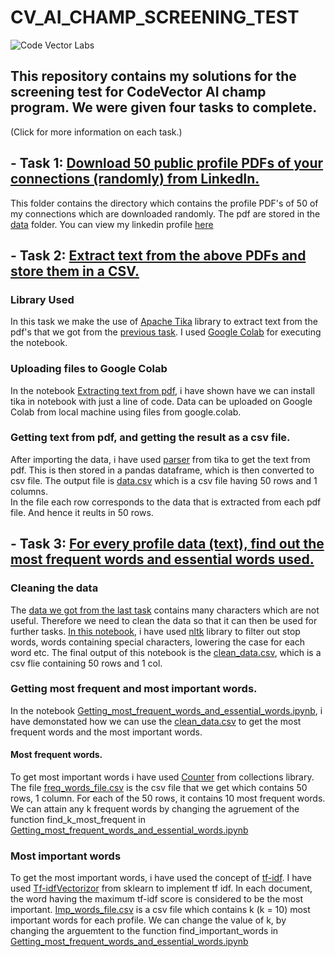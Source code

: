 # CV_AI_CHAMP_SCREENING_TEST
![Code Vector Labs](https://user-images.githubusercontent.com/53142482/91476170-3b058500-e8ba-11ea-944e-be64dd75d13f.PNG)

## This repository contains my solutions for the screening test for CodeVector AI champ program. We were given four tasks to complete. 
(Click for more information on each task.)
## - Task 1: [Download 50 public profile PDFs of your connections (randomly) from LinkedIn.](/Task_1/)

This folder contains the directory which contains the profile PDF's of 50 of my connections which are downloaded randomly. The pdf are stored in the [data](https://github.com/hardikkamboj/CV_AI_CHAMP_SCREENING_TEST/tree/master/Task_1/data) folder.
You can view my linkedin profile [here](https://www.linkedin.com/in/hardik-kamboj-61288b19b/) 

## - Task 2: [Extract text from the above PDFs and store them in a CSV.](/Task_2/)
### Library Used
In this task we make the use of [Apache Tika](http://tika.apache.org/0.5/documentation.html) library to extract text from the pdf's that we got from the [previous task](/Task_1/). 
I used [Google Colab](https://colab.research.google.com/drive/1hlpaojcobuF7zuupBXI3NQDEjxJBKRe-) for executing the notebook. <br> 
### Uploading files to Google Colab
In the notebook [Extracting text from pdf](https://github.com/hardikkamboj/CV_AI_CHAMP_SCREENING_TEST/blob/master/Task_2/extracting_text_from_pdf.ipynb), i have shown have we can install tika in notebook with just a line of code. Data can be uploaded on Google Colab from local machine using files from google.colab.<br>
### Getting text from pdf, and getting the result as a csv file.
After importing the data, i have used [parser](https://tika.apache.org/0.7/parser.html) from tika to get the text from pdf. This is then stored in a pandas dataframe, which is then converted to csv file. The output file is [data.csv](https://github.com/hardikkamboj/CV_AI_CHAMP_SCREENING_TEST/blob/master/Task_2/data.csv) which is a csv file having 50 rows and 1 columns. <br> 
In the file each row corresponds to the data that is extracted from each pdf file. And hence it reults in 50 rows.

## - Task 3: [For every profile data (text), find out the most frequent words and essential words used.](/Task_3/)
### Cleaning the data
The [data we got from the last task](https://github.com/hardikkamboj/CV_AI_CHAMP_SCREENING_TEST/blob/master/Task_2/data.csv) contains many characters which are not useful. Therefore we need to clean the data so that it can then be used for further tasks. [In this notebook](https://github.com/hardikkamboj/CV_AI_CHAMP_SCREENING_TEST/blob/master/Task_3/Remove_stop_words_and_clean_data.ipynb), i have used [nltk](https://www.nltk.org/book/ch01.html) library to filter out stop words, words containing special characters, lowering the case for each word etc. The final output of this notebook is the [clean_data.csv](https://github.com/hardikkamboj/CV_AI_CHAMP_SCREENING_TEST/blob/master/Task_3/clean_data.csv), which is a csv flie containing 50 rows and 1 col. 
### Getting most frequent and most important words. 
In the notebook [Getting_most_frequent_words_and_essential_words.ipynb](https://github.com/hardikkamboj/CV_AI_CHAMP_SCREENING_TEST/blob/master/Task_3/Getting_most_frequent_words_and_essential_words.ipynb), i have demonstated how we can use the [clean_data.csv](https://github.com/hardikkamboj/CV_AI_CHAMP_SCREENING_TEST/blob/master/Task_3/clean_data.csv) to get the most frequent words and the most important words. 
#### Most frequent words. 
To get most important words i have used [Counter](https://docs.python.org/3.1/library/collections.html#:~:text=A%20Counter%20is%20a%20dict,including%20zero%20or%20negative%20counts.) from collections library. The file [freq_words_file.csv](https://github.com/hardikkamboj/CV_AI_CHAMP_SCREENING_TEST/blob/master/Task_3/freq_words_file.csv) is the csv file that we get which contains 50 rows, 1 column. For each of the 50 rows, it contains 10 most frequent words. We can attain any k frequent words by changing the agruement of the function find_k_most_frequent in [Getting_most_frequent_words_and_essential_words.ipynb](https://github.com/hardikkamboj/CV_AI_CHAMP_SCREENING_TEST/blob/master/Task_3/Getting_most_frequent_words_and_essential_words.ipynb)
### Most important words 
To get the most important words, i have used the concept of [tf-idf](http://www.tfidf.com/#:~:text=Thus%2C%20the%20term%20frequency%20is,how%20important%20a%20term%20is.). I have used [Tf-idfVectorizor](https://scikit-learn.org/stable/modules/generated/sklearn.feature_extraction.text.TfidfVectorizer.html) from sklearn to implement tf idf. In each document, the word having the maximum tf-idf score is considered to be the most important. [Imp_words_file.csv](https://github.com/hardikkamboj/CV_AI_CHAMP_SCREENING_TEST/blob/master/Task_3/imp_words_file.csv) is a csv file which contains k (k = 10) most important words for each profile. We can change the value of k, by changing the arguemtent to the function find_important_words in [Getting_most_frequent_words_and_essential_words.ipynb](https://github.com/hardikkamboj/CV_AI_CHAMP_SCREENING_TEST/blob/master/Task_3/Getting_most_frequent_words_and_essential_words.ipynb)
